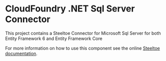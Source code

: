 ﻿# CloudFoundry .NET Sql Server Connector

This project contains a Steeltoe Connector for Microsoft Sql Server for both Entity Framework 6 and Entity Framework Core

For more information on how to use this component see the online [Steeltoe documentation](http://steeltoe.io/).